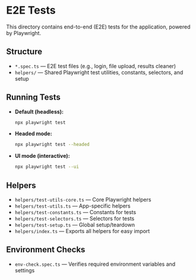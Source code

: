# E2E Tests

This directory contains end-to-end (E2E) tests for the application, powered by Playwright.

## Structure

- `*.spec.ts` — E2E test files (e.g., login, file upload, results cleaner)
- `helpers/` — Shared Playwright test utilities, constants, selectors, and setup

## Running Tests

- **Default (headless):**
  ```sh
  npx playwright test
  ```
- **Headed mode:**
  ```sh
  npx playwright test --headed
  ```
- **UI mode (interactive):**
  ```sh
  npx playwright test --ui
  ```

## Helpers

- `helpers/test-utils-core.ts` — Core Playwright helpers
- `helpers/test-utils.ts` — App-specific helpers
- `helpers/test-constants.ts` — Constants for tests
- `helpers/test-selectors.ts` — Selectors for tests
- `helpers/test-setup.ts` — Global setup/teardown
- `helpers/index.ts` — Exports all helpers for easy import

## Environment Checks

- `env-check.spec.ts` — Verifies required environment variables and settings
